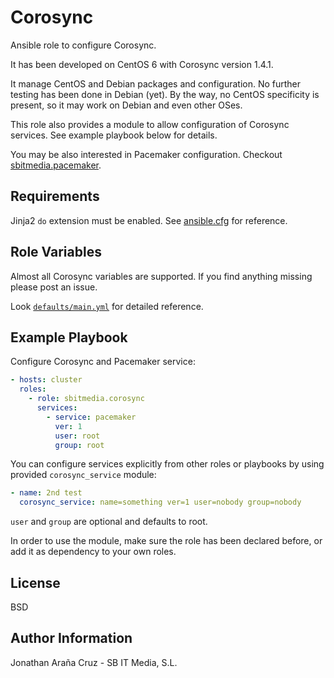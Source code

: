 Corosync
========

Ansible role to configure Corosync.

It has been developed on CentOS 6 with Corosync version 1.4.1.

It manage CentOS and Debian packages and configuration. No further testing has
been done in Debian (yet). By the way, no CentOS specificity is present, so it
may work on Debian and even other OSes.

This role also provides a module to allow configuration of Corosync services.
See example playbook below for details.

You may be also interested in Pacemaker configuration. Checkout
[sbitmedia.pacemaker](https://galaxy.ansible.com/list#/roles/701).

Requirements
------------

Jinja2 `do` extension must be enabled. See [ansible.cfg](https://github.com/ansible/ansible/blob/devel/examples/ansible.cfg) for reference.

Role Variables
--------------

Almost all Corosync variables are supported. If you find anything missing
please post an issue.

Look [`defaults/main.yml`](defaults/main.yml) for detailed reference.

Example Playbook
----------------

Configure Corosync and Pacemaker service:

```yaml
- hosts: cluster
  roles:
    - role: sbitmedia.corosync
      services:
        - service: pacemaker
          ver: 1
          user: root
          group: root
```

You can configure services explicitly from other roles or playbooks by using
provided `corosync_service` module:

```yaml
- name: 2nd test
  corosync_service: name=something ver=1 user=nobody group=nobody
```

`user` and `group` are optional and defaults to root.

In order to use the module, make sure the role has been declared before, or add
it as dependency to your own roles.

License
-------

BSD

Author Information
------------------

Jonathan Araña Cruz - SB IT Media, S.L.

